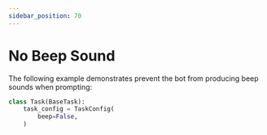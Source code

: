 ```yaml
---
sidebar_position: 70
---
```


# No Beep Sound

The following example demonstrates prevent the bot from producing beep sounds when prompting:


```python 
class Task(BaseTask):
    task_config = TaskConfig(
        beep=False,
    )
```